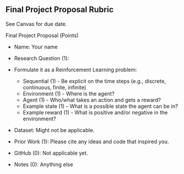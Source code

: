 Final Project Proposal Rubric
------

See Canvas for due date.

Final Project Proposal (Points)
- Name: Your name    

- Research Question (1): 
- Formulate it as a Reinforcement Learning problem:
    + Sequential (1) - Be explicit on the time steps (e.g., discrete, continuous, finite, infinite)
    + Environment (1) - Where is the agent?
    + Agent (1) - Who/what takes an action and gets a reward?
    + Example state (1) - What is a possible state the agent can be in?
    + Example reward (1) - What is positive and/or negative in the environment?
- Dataset: Might not be applicable. 
- Prior Work (1): Please cite any ideas and code that inspired you. 
- GitHub (0): Not applicable yet.
- Notes (0): Anything else

